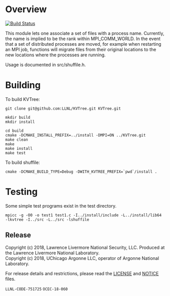 # Overview

[![Build Status](https://api.travis-ci.org/ECP-VeloC/shuffile.png?branch=master)](https://travis-ci.org/ECP-VeloC/shuffile)

This module lets one associate a set of files with a process name.
Currently, the name is implied to be the rank within MPI_COMM_WORLD.
In the event that a set of distributed processes are moved, for example
when restarting an MPI job, functions will migrate files from their original
locations to the new locations where the processes are running.

Usage is documented in src/shuffile.h.

# Building

To build KVTree:

    git clone git@github.com:LLNL/KVTree.git KVTree.git

    mkdir build
    mkdir install

    cd build
    cmake -DCMAKE_INSTALL_PREFIX=../install -DMPI=ON ../KVTree.git
    make clean
    make
    make install
    make test

To build shuffile:

    cmake -DCMAKE_BUILD_TYPE=Debug -DWITH_KVTREE_PREFIX=`pwd`/install .

# Testing
Some simple test programs exist in the test directory.

    mpicc -g -O0 -o test1 test1.c -I../install/include -L../install/lib64 -lkvtree -I../src -L../src -lshuffile

## Release

Copyright (c) 2018, Lawrence Livermore National Security, LLC.
Produced at the Lawrence Livermore National Laboratory.
<br>
Copyright (c) 2018, UChicago Argonne LLC, operator of Argonne National Laboratory.


For release details and restrictions, please read the [LICENSE]() and [NOTICE]() files.

`LLNL-CODE-751725` `OCEC-18-060`
